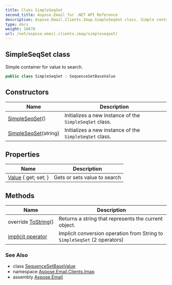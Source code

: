 ```yaml
---
title: Class SimpleSeqSet
second_title: Aspose.Email for .NET API Reference
description: Aspose.Email.Clients.Imap.SimpleSeqSet class. Simple container for value to search
type: docs
weight: 16870
url: /net/aspose.email.clients.imap/simpleseqset/
---
```

## SimpleSeqSet class

Simple container for value to search.

```csharp
public class SimpleSeqSet : SequenceSetBaseValue
```

## Constructors

| Name | Description |
| --- | --- |
| [SimpleSeqSet](simpleseqset/#constructor)() | Initializes a new instance of the `SimpleSeqSet` class. |
| [SimpleSeqSet](simpleseqset/#constructor_1)(string) | Initializes a new instance of the `SimpleSeqSet` class. |

## Properties

| Name | Description |
| --- | --- |
| [Value](../../aspose.email.clients.imap/simpleseqset/value/) { get; set; } | Gets or sets value to search |

## Methods

| Name | Description |
| --- | --- |
| override [ToString](../../aspose.email.clients.imap/simpleseqset/tostring/)() | Returns a string that represents the current object. |
| [implicit operator](../../aspose.email.clients.imap/simpleseqset/op_implicit/#op_implicit) | Implicit conversion operation from String to `SimpleSeqSet` (2 operators) |

### See Also

* class [SequenceSetBaseValue](../sequencesetbasevalue/)
* namespace [Aspose.Email.Clients.Imap](../../aspose.email.clients.imap/)
* assembly [Aspose.Email](../../)


